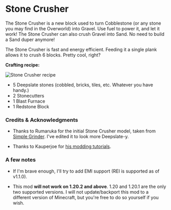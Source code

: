 # Stone Crusher

The Stone Crusher is a new block used to turn Cobblestone (or any stone you may find in the Overworld) into Gravel. Use fuel to power it, and let it work! The Stone Crusher can also crush Gravel into Sand. No need to build a Sand duper anymore!

The Stone Crusher is fast and energy efficient. Feeding it a single plank allows it to crush 6 blocks. Pretty cool, right?

**Crafting recipe:**

![Stone Crusher recipe](https://cdn.modrinth.com/data/taSdayp1/images/8859e68d484261982d8e4e4142cdcc12c2cf54a8.png)

- 5 Deepslate stones (cobbled, bricks, tiles, etc. Whatever you have handy.)
- 2 Stonecutters
- 1 Blast Furnace
- 1 Redstone Block


### Credits & Acknowledgments

* Thanks to Rumaruka for the initial Stone Crusher model, taken from [Simple Grinder](https://modrinth.com/mod/simplegrinder). I've edited it to look more Deepslate-y.

* Thanks to Kauperjoe for [his modding tutorials](https://www.youtube.com/watch?v=0Pr_iHlVKsI&list=PLKGarocXCE1EO43Dlf5JGh7Yk-kRAXUEJ).


### A few notes

* If I'm brave enough, I'll try to add EMI support (REI is supported as of v1.1.0).

* This mod **will not work on 1.20.2 and above**. 1.20 and 1.20.1 are the only two supported versions. I will not update/backport this mod to a different version of Minecraft, but you're free to do so yourself if you wish.